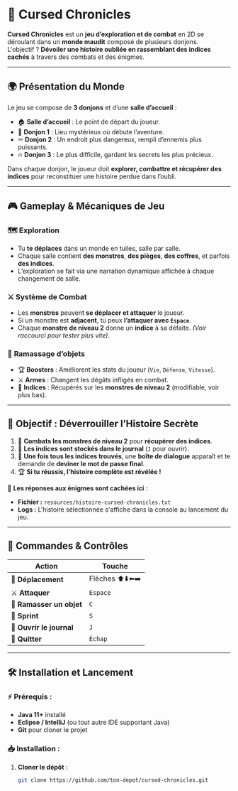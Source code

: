 # 🏰 Cursed Chronicles

**Cursed Chronicles** est un **jeu d’exploration et de combat** en 2D se déroulant dans un **monde maudit** composé de plusieurs donjons.  
L'objectif ? **Dévoiler une histoire oubliée en rassemblant des indices cachés** à travers des combats et des énigmes.  

---

## 🌍 **Présentation du Monde**

Le jeu se compose de **3 donjons** et d’une **salle d’accueil** :  

- 🏠 **Salle d’accueil** : Le point de départ du joueur.  
- 🏰 **Donjon 1** : Lieu mystérieux où débute l’aventure.  
- ⚰️ **Donjon 2** : Un endroit plus dangereux, rempli d’ennemis plus puissants.  
- 🔥 **Donjon 3** : Le plus difficile, gardant les secrets les plus précieux.  

Dans chaque donjon, le joueur doit **explorer, combattre et récupérer des indices** pour reconstituer une histoire perdue dans l’oubli.  

---

## 🎮 **Gameplay & Mécaniques de Jeu**  

### 🗺 **Exploration**
- Tu **te déplaces** dans un monde en tuiles, salle par salle.  
- Chaque salle contient **des monstres**, **des pièges**, **des coffres**, et parfois **des indices**.  
- L’exploration se fait via une narration dynamique affichée à chaque changement de salle.  

### ⚔️ **Système de Combat**
- Les **monstres** peuvent **se déplacer et attaquer** le joueur.  
- Si un monstre est **adjacent**, tu peux **l’attaquer avec `Espace`**.  
- Chaque **monstre de niveau 2** donne un **indice** à sa défaite. *(Voir raccourci pour tester plus vite)*.  

### 🎁 **Ramassage d’objets**
- 🏆 **Boosters** : Améliorent les stats du joueur (`Vie`, `Défense`, `Vitesse`).  
- ⚔️ **Armes** : Changent les dégâts infligés en combat.  
- 📜 **Indices** : Récupérés sur les **monstres de niveau 2** (modifiable, voir plus bas).  

---

## 🔑 **Objectif : Déverrouiller l’Histoire Secrète**
1. 🏹 **Combats les monstres de niveau 2** pour **récupérer des indices**.  
2. 📖 **Les indices sont stockés dans le journal** (`J` pour ouvrir).  
3. 🧩 **Une fois tous les indices trouvés**, une **boîte de dialogue** apparaît et te demande de **deviner le mot de passe final**.  
4. 🏆 **Si tu réussis, l’histoire complète est révélée !**  

📂 **Les réponses aux énigmes sont cachées ici** :  
- **Fichier :** `resources/histoire-cursed-chronicles.txt`  
- **Logs :** L'histoire sélectionnée s'affiche dans la console au lancement du jeu.  

---

## 🏹 **Commandes & Contrôles**  

| Action               | Touche          |
|----------------------|----------------|
| 🏃 **Déplacement**   | Flèches ⬆️⬇️⬅️➡️ |
| ⚔️ **Attaquer**      | `Espace`        |
| 🎁 **Ramasser un objet** | `C`         |
| 🏃 **Sprint**        | `S`             |
| 📖 **Ouvrir le journal** | `J`        |
| 🛑 **Quitter**       | `Échap`         |

---

## 🛠 **Installation et Lancement**

### ⚡ **Prérequis :**
- **Java 11+** installé  
- **Eclipse / IntelliJ** (ou tout autre IDE supportant Java)  
- **Git** pour cloner le projet  

### 📥 **Installation :**
1. **Cloner le dépôt** :
   ```sh
   git clone https://github.com/ton-depot/cursed-chronicles.git
